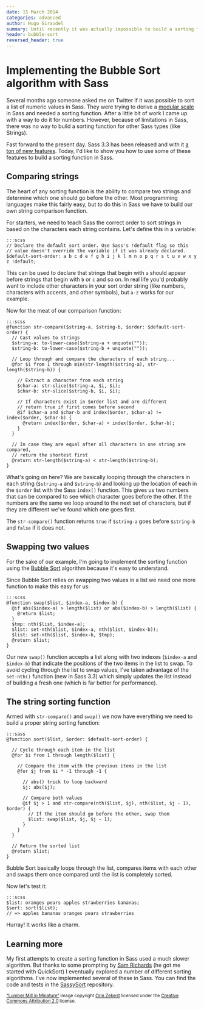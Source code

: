 ```yaml
---
date: 15 March 2014
categories: advanced
author: Hugo Giraudel
summary: Until recently it was actually impossible to build a sorting function for strings and other types in Sass, but with the release of Sass 3.3 we now have have the features we need to do just that.
header: bubble-sort
reversed_header: true
---
```


# Implementing the Bubble Sort algorithm with&nbsp;Sass

Several months ago someone asked me on Twitter if it was possible to sort a list of numeric values in Sass. They were trying to derive a [modular scale](http://alistapart.com/article/more-meaningful-typography) in Sass and needed a sorting function. After a little bit of work I came up with a way to do it for numbers. However, because of limitations in Sass, there was no way to build a sorting function for other Sass types (like Strings).

Fast forward to the present day. Sass 3.3 has been released and with it [a ton of new features](http://davidwalsh.name/future-sass). Today, I'd like to show you how to use some of these features to build a sorting function in Sass.


## Comparing strings

The heart of any sorting function is the ability to compare two strings and determine which one should go before the other. Most programming languages make this fairly easy, but to do this in Sass we have to build our own string comparison function.

For starters, we need to teach Sass the correct order to sort strings in based on the characters each string contains. Let's define this in a variable:

    :::scss
    // Declare the default sort order. Use Sass's !default flag so this
    // value doesn't override the variable if it was already declared.
    $default-sort-order: a b c d e f g h i j k l m n o p q r s t u v w x y z !default;

This can be used to declare that strings that begin with `a` should appear before strings that begin with `b` or `c` and so on. In real life you'd probably want to include other characters in your sort order string (like numbers, characters with accents, and other symbols), but `a-z` works for our example.

Now for the meat of our comparison function:

    :::scss
    @function str-compare($string-a, $string-b, $order: $default-sort-order) {
      // Cast values to strings
      $string-a: to-lower-case($string-a + unquote(""));
      $string-b: to-lower-case($string-b + unquote(""));      

      // Loop through and compare the characters of each string...
      @for $i from 1 through min(str-length($string-a), str-length($string-b)) {

        // Extract a character from each string
        $char-a: str-slice($string-a, $i, $i);
        $char-b: str-slice($string-b, $i, $i);
        
        // If characters exist in $order list and are different
        // return true if first comes before second
        @if $char-a and $char-b and index($order, $char-a) != index($order, $char-b) {
          @return index($order, $char-a) < index($order, $char-b);
        }
      }
      
      // In case they are equal after all characters in one string are compared,
      // return the shortest first
      @return str-length($string-a) < str-length($string-b);
    }

What's going on here? We are basically looping through the characters in each string (`$string-a` and `$string-b`) and looking up the location of each in the `$order` list with the Sass `index()` function. This gives us two numbers that can be compared to see which character goes before the other. If the numbers are the same we loop around to the next set of characters, but if they are different we've found which one goes first.

The `str-compare()` function returns `true` if `$string-a` goes before `$string-b` and `false` if it does not.


## Swapping two values

For the sake of our example, I'm going to implement the sorting function using the [Bubble Sort](http://en.wikipedia.org/wiki/Bubble_sort) algorithm because it's easy to understand.

Since Bubble Sort relies on swapping two values in a list we need one more function to make this easy for us:

    :::scss
    @function swap($list, $index-a, $index-b) {
      @if abs($index-a) > length($list) or abs($index-b) > length($list) {
        @return $list;
      }
      $tmp: nth($list, $index-a);
      $list: set-nth($list, $index-a, nth($list, $index-b));
      $list: set-nth($list, $index-b, $tmp);
      @return $list;
    }

Our new `swap()` function accepts a list along with two indexes (`$index-a` and `$index-b`) that indicate the positions of the two items in the list to swap. To avoid cycling through the list to swap values, I've taken advantage of the `set-nth()` function (new in Sass 3.3) which simply updates the list instead of building a fresh one (which is far better for performance).


## The string sorting function

Armed with `str-compare()` and `swap()` we now have everything we need to build a proper string sorting function:

    :::sass
    @function sort($list, $order: $default-sort-order) {

      // Cycle through each item in the list
      @for $i from 1 through length($list) {

        // Compare the item with the previous items in the list
        @for $j from $i * -1 through -1 {

          // abs() trick to loop backward
          $j: abs($j);

          // Compare both values
          @if $j > 1 and str-compare(nth($list, $j), nth($list, $j - 1), $order) {
            // If the item should go before the other, swap them
            $list: swap($list, $j, $j - 1);
          }
        }
      }

      // Return the sorted list
      @return $list;
    }

Bubble Sort basically loops through the list, compares items with each other and swaps them once compared until the list is completely sorted.

Now let's test it:

    :::scss
    $list: oranges pears apples strawberries bananas;
    $sort: sort($list);
    // => apples bananas oranges pears strawberries

Hurray! It works like a charm.


## Learning more

My first attempts to create a sorting function in Sass used a much slower algorithm. But thanks to some prompting by [Sam Richards](http://twitter.com/snugug) (he got me started with QuickSort) I eventually explored a number of different sorting algorithms. I've now implemented several of these in Sass. You can find the code and tests in the [SassySort](https://github.com/HugoGiraudel/Sass-sort) repository.

<small class="footnotes">
<p><a href="http://www.flickr.com/photos/orinrobertjohn/3063218828/sizes/l/in/photostream/">&#8220;Lumber Mill in Minature&#8221;</a> image copyright <a href="http://www.flickr.com/photos/orinrobertjohn/">Orin Zebest</a> licensed under the <a href="http://creativecommons.org/licenses/by/2.0/">Creative Commons Attribution 2.0</a> license.</p>
</small>
